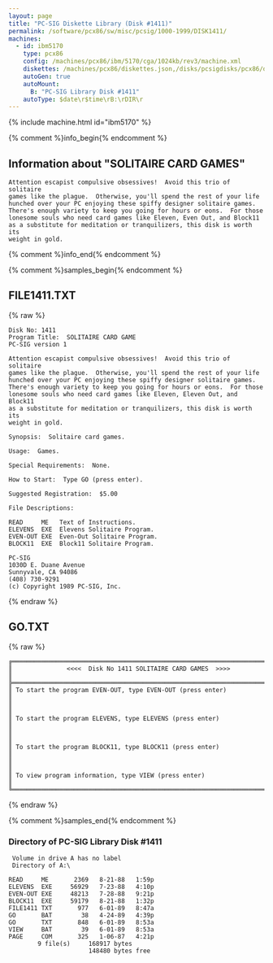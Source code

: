 ```yaml
---
layout: page
title: "PC-SIG Diskette Library (Disk #1411)"
permalink: /software/pcx86/sw/misc/pcsig/1000-1999/DISK1411/
machines:
  - id: ibm5170
    type: pcx86
    config: /machines/pcx86/ibm/5170/cga/1024kb/rev3/machine.xml
    diskettes: /machines/pcx86/diskettes.json,/disks/pcsigdisks/pcx86/diskettes.json
    autoGen: true
    autoMount:
      B: "PC-SIG Library Disk #1411"
    autoType: $date\r$time\rB:\rDIR\r
---
```


{% include machine.html id="ibm5170" %}

{% comment %}info_begin{% endcomment %}

## Information about "SOLITAIRE CARD GAMES"

    Attention escapist compulsive obsessives!  Avoid this trio of solitaire
    games like the plague.  Otherwise, you'll spend the rest of your life
    hunched over your PC enjoying these spiffy designer solitaire games.
    There's enough variety to keep you going for hours or eons.  For those
    lonesome souls who need card games like Eleven, Even Out, and Block11
    as a substitute for meditation or tranquilizers, this disk is worth its
    weight in gold.
{% comment %}info_end{% endcomment %}

{% comment %}samples_begin{% endcomment %}

## FILE1411.TXT

{% raw %}
```
Disk No: 1411
Program Title:  SOLITAIRE CARD GAME
PC-SIG version 1

Attention escapist compulsive obsessives!  Avoid this trio of solitaire
games like the plague.  Otherwise, you'll spend the rest of your life
hunched over your PC enjoying these spiffy designer solitaire games.
There's enough variety to keep you going for hours or eons.  For those
lonesome souls who need card games like Eleven, Eleven Out, and Block11
as a substitute for meditation or tranquilizers, this disk is worth its
weight in gold.

Synopsis:  Solitaire card games.

Usage:  Games.

Special Requirements:  None.

How to Start:  Type GO (press enter).

Suggested Registration:  $5.00

File Descriptions:

READ     ME   Text of Instructions.
ELEVENS  EXE  Elevens Solitaire Program.
EVEN-OUT EXE  Even-Out Solitaire Program.
BLOCK11  EXE  Block11 Solitaire Program.

PC-SIG
1030D E. Duane Avenue
Sunnyvale, CA 94086
(408) 730-9291
(c) Copyright 1989 PC-SIG, Inc.

```
{% endraw %}

## GO.TXT

{% raw %}
```
╔═════════════════════════════════════════════════════════════════════════╗
║               <<<<  Disk No 1411 SOLITAIRE CARD GAMES  >>>>             ║
╠═════════════════════════════════════════════════════════════════════════╣
║ To start the program EVEN-OUT, type EVEN-OUT (press enter)              ║
║                                                                         ║
║ To start the program ELEVENS, type ELEVENS (press enter)                ║
║                                                                         ║
║ To start the program BLOCK11, type BLOCK11 (press enter)                ║
║                                                                         ║
║ To view program information, type VIEW (press enter)                    ║
╚═════════════════════════════════════════════════════════════════════════╝
```
{% endraw %}

{% comment %}samples_end{% endcomment %}

### Directory of PC-SIG Library Disk #1411

     Volume in drive A has no label
     Directory of A:\

    READ     ME       2369   8-21-88   1:59p
    ELEVENS  EXE     56929   7-23-88   4:10p
    EVEN-OUT EXE     48213   7-28-88   9:21p
    BLOCK11  EXE     59179   8-21-88   1:32p
    FILE1411 TXT       977   6-01-89   8:47a
    GO       BAT        38   4-24-89   4:39p
    GO       TXT       848   6-01-89   8:53a
    VIEW     BAT        39   6-01-89   8:53a
    PAGE     COM       325   1-06-87   4:21p
            9 file(s)     168917 bytes
                          148480 bytes free
